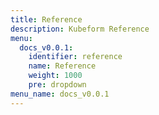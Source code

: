 ```yaml
---
title: Reference
description: Kubeform Reference
menu:
  docs_v0.0.1:
    identifier: reference
    name: Reference
    weight: 1000
    pre: dropdown
menu_name: docs_v0.0.1
---
```


